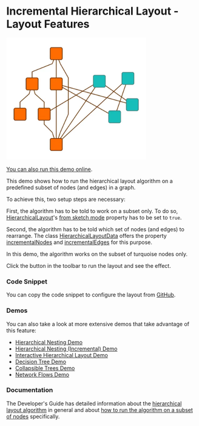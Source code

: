 <!--
 //////////////////////////////////////////////////////////////////////////////
 // @license
 // This file is part of yFiles for HTML.
 // Use is subject to license terms.
 //
 // Copyright (c) by yWorks GmbH, Vor dem Kreuzberg 28,
 // 72070 Tuebingen, Germany. All rights reserved.
 //
 //////////////////////////////////////////////////////////////////////////////
-->
# Incremental Hierarchical Layout - Layout Features

<img src="../../../doc/demo-thumbnails/layout-hierarchical-incremental.webp" alt="demo-thumbnail" height="320"/>

[You can also run this demo online](https://www.yworks.com/demos/layout-features/hierarchical-incremental/).

This demo shows how to run the hierarchical layout algorithm on a predefined subset of nodes (and edges) in a graph.

To achieve this, two setup steps are necessary:

First, the algorithm has to be told to work on a subset only. To do so, [HierarchicalLayout](https://docs.yworks.com/yfileshtml/#/api/HierarchicalLayout)'s [from sketch mode](https://docs.yworks.com/yfileshtml/#/api/HierarchicalLayout#fromSketch) property has to be set to `true`.

Second, the algorithm has to be told which set of nodes (and edges) to rearrange. The class [HierarchicalLayoutData](https://docs.yworks.com/yfileshtml/#/api/HierarchicalLayoutData) offers the property [incrementalNodes](https://docs.yworks.com/yfileshtml/#/api/HierarchicalLayoutData#incrementalNodes) and [incrementalEdges](https://docs.yworks.com/yfileshtml/#/api/HierarchicalLayoutData#incrementalEdges) for this purpose.

In this demo, the algorithm works on the subset of turquoise nodes only.

Click the button in the toolbar to run the layout and see the effect.

### Code Snippet

You can copy the code snippet to configure the layout from [GitHub](https://github.com/yWorks/yfiles-for-html-demos/blob/master/demos/layout-features/hierarchical-incremental/HierarchicIncremental.ts).

### Demos

You can also take a look at more extensive demos that take advantage of this feature:

- [Hierarchical Nesting Demo](../../layout/hierarchical-nesting/)
- [Hierarchical Nesting (Incremental) Demo](../../layout/hierarchical-nesting-incremental/)
- [Interactive Hierarchical Layout Demo](../../layout/interactive-hierarchical/)
- [Decision Tree Demo](../../showcase/decisiontree/)
- [Collapsible Trees Demo](../../view/collapse/)
- [Network Flows Demo](../../analysis/networkflows/)

### Documentation

The Developer's Guide has detailed information about the [hierarchical layout algorithm](https://docs.yworks.com/yfileshtml/#/dguide/hierarchical_layout) in general and about [how to run the algorithm on a subset of nodes](https://docs.yworks.com/yfileshtml/#/dguide/hierarchical_layout-incremental_layout) specifically.
